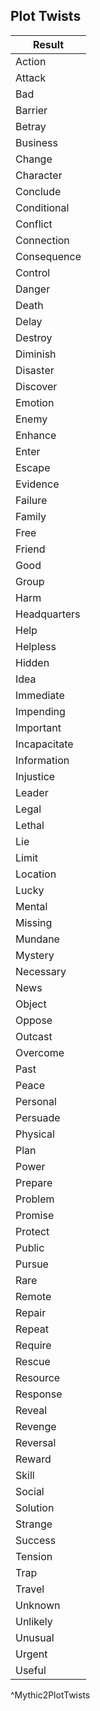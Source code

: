 ## Plot Twists
| Result       |
| ------------ |
| Action       |
| Attack       |
| Bad          |
| Barrier      |
| Betray       |
| Business     |
| Change       |
| Character    |
| Conclude     |
| Conditional  |
| Conflict     |
| Connection   |
| Consequence  |
| Control      |
| Danger       |
| Death        |
| Delay        |
| Destroy      |
| Diminish     |
| Disaster     |
| Discover     |
| Emotion      |
| Enemy        |
| Enhance      |
| Enter        |
| Escape       |
| Evidence     |
| Failure      |
| Family       |
| Free         |
| Friend       |
| Good         |
| Group        |
| Harm         |
| Headquarters |
| Help         |
| Helpless     |
| Hidden       |
| Idea         |
| Immediate    |
| Impending    |
| Important    |
| Incapacitate |
| Information  |
| Injustice    |
| Leader       |
| Legal        |
| Lethal       |
| Lie          |
| Limit        |
| Location     |
| Lucky        |
| Mental       |
| Missing      |
| Mundane      |
| Mystery      |
| Necessary    |
| News         |
| Object       |
| Oppose       |
| Outcast      |
| Overcome     |
| Past         |
| Peace        |
| Personal     |
| Persuade     |
| Physical     |
| Plan         |
| Power        |
| Prepare      |
| Problem      |
| Promise      |
| Protect      |
| Public       |
| Pursue       |
| Rare         |
| Remote       |
| Repair       |
| Repeat       |
| Require      |
| Rescue       |
| Resource     |
| Response     |
| Reveal       |
| Revenge      |
| Reversal     |
| Reward       |
| Skill        |
| Social       |
| Solution     |
| Strange      |
| Success      |
| Tension      |
| Trap         |
| Travel       |
| Unknown      |
| Unlikely     |
| Unusual      |
| Urgent       |
| Useful       |
^Mythic2PlotTwists